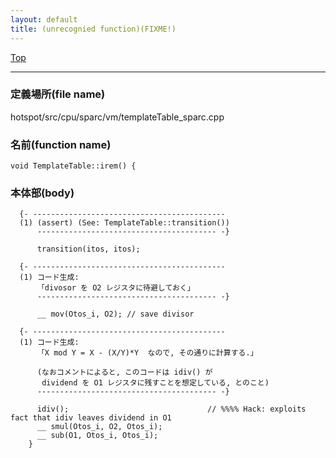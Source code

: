 ```yaml
---
layout: default
title: (unrecognied function)(FIXME!)
---
```

[Top](../index.html)

--- 
### 定義場所(file name)
hotspot/src/cpu/sparc/vm/templateTable_sparc.cpp

### 名前(function name)
```
void TemplateTable::irem() {
```

### 本体部(body)
```
  {- -------------------------------------------
  (1) (assert) (See: TemplateTable::transition())
      ---------------------------------------- -}

	  transition(itos, itos);

  {- -------------------------------------------
  (1) コード生成:
      「divosor を O2 レジスタに待避しておく」
      ---------------------------------------- -}

	  __ mov(Otos_i, O2); // save divisor

  {- -------------------------------------------
  (1) コード生成:
      「X mod Y = X - (X/Y)*Y  なので, その通りに計算する.」
  
      (なおコメントによると, このコードは idiv() が 
       dividend を O1 レジスタに残すことを想定している, とのこと)
      ---------------------------------------- -}

	  idiv();                               // %%%% Hack: exploits fact that idiv leaves dividend in O1
	  __ smul(Otos_i, O2, Otos_i);
	  __ sub(O1, Otos_i, Otos_i);
	}
	
```


